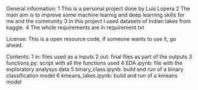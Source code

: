 General information:
1 This is a personal project done by Luis Lopera 
2 The main aim is to improve some machine learnig and deep learning skills for me and the community
3 In this project I used datasets of Indian lakes from kaggle.
4 The whole requirements are in requirement.txt

License:
This is a open resource code, if someone wants to use it, go ahead.

Contents:
1 in: files used as a inputs
2 out: final files as part of the outputs
3 functions.py: script with all the functions used
4 EDA.ipynb: file with the exploratory analysys data
5 binary_class.ipynb: build and run of a binary classification model
6 kmeans_lakes.ipynb: build and run of a kmeans model
